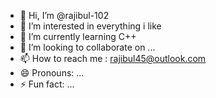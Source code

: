 - 👋 Hi, I’m @rajibul-102
- 👀 I’m interested in everything i like
- 🌱 I’m currently learning C++
- 💞️ I’m looking to collaborate on ...
- 📫 How to reach me : rajibul45@outlook.com
- 😄 Pronouns: ...
- ⚡ Fun fact: ...

<!---
rajibul-102/rajibul-102 is a ✨ special ✨ repository because its `README.md` (this file) appears on your GitHub profile.
You can click the Preview link to take a look at your changes.
--->
